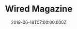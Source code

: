 ---
collection_archive: false
collection_awards: []
collection_category:
  - Environments
  - Portraits
  - Travel
  - Editorial
  - Uniquely American
  - Tech
  - Reportage
  - Color
collection_content: >-
  This commission touches on something I think a lot about- how will “Main
  Street” and the idyllic small towns of America’s yesterday survive tomorrow?
  As the economy and workforce move to urban communities in record numbers, I’m
  afraid in the not-so-distant future the US landscape will be littered with
  ghost towns and abandoned communities, bringing a fabled American way of life
  to near extinction.


  These works are a portrait of a community on life support, the closed Alcoa
  plant (the one-time financial lifeline), and the players working to bring the
  world’s largest bitcoin mining facility to a community desperately needing
  good news: Milam County Judge Steve Young, The Director of Rockdale Municipal
  Development Kara Chlore, and Joan and Dan Ratliff, owners of the historic
  Rainbow Courts Motel.


  In 1952, **_The Saturday Evening Post_** christened Rockdale, Texas, “_The
  Town Where It Rains Money_.” More recently, though, prosperity has eluded
  Rockdale. The Alcoa smelter was shuttered in 2008, and an adjoining coal-fired
  power plant closed last year. More than 1,000 jobs vanished, sending Rockdale
  and surrounding Milam County, population 25,000, into a nosedive.


  Then, last summer, a ray of hope pierced the gloom. Bitmain, a Chinese company
  that makes specialized computers for “mining” crypto currency, said it would
  invest $500 million in the closed Alcoa smelter, which, crucially, was still
  connected to massive electrical lines. Most important for Milam County,
  Bitmain promised to create between 400 and 600 jobs. New industry would
  replace the old.


  Instead, Milam County and other communities have learned a real-life lesson
  about the elusive promise of virtual currency as the promised 400-600 jobs are
  currently at 20-40.


  [**_Article_**](https://www.wired.com/story/hard-luck-texas-town-bet-bitcoin-lost/)
  written by Mark Dent and assigned by Samantha Cooper.
collection_cover: https://d1sf55qlb7p6hz.cloudfront.net/bitmain-27.jpg
collection_cover_mobile: https://d1sf55qlb7p6hz.cloudfront.net/verticalcovers-11.jpg
collection_description: >-
  These works are a portrait of Rockdale, Texas a community on life support, the
  closed Alcoa plant (their one-time financial lifeline), and the players
  working to bring the world’s largest bitcoin mining facility to a community
  desperately needing good news. Bitmain promised to create between 400 and 600
  jobs. New industry would replace the old. Instead, Milam County and other
  communities have learned a real-life lesson about the elusive promise of
  virtual currency with only 20-30 new jobs created.
collection_exhibition: []
collection_filter:
  - Commissioned + Stock
collection_hidden: false
collection_meta: The Hard-Luck Texas Town That Bet on Bitcoin and Lost
collection_press: []
collection_preview:
  - https://d1sf55qlb7p6hz.cloudfront.net/bitmain_covers-2.jpg
  - https://d1sf55qlb7p6hz.cloudfront.net/bitmain_covers-1.jpg
  - https://d1sf55qlb7p6hz.cloudfront.net/bitmain_covers-6.jpg
  - https://d1sf55qlb7p6hz.cloudfront.net/bitmain_covers-4.jpg
  - https://d1sf55qlb7p6hz.cloudfront.net/bitmain_covers-8.jpg
  - https://d1sf55qlb7p6hz.cloudfront.net/bitmain_covers-3.jpg
  - https://d1sf55qlb7p6hz.cloudfront.net/bitmain_covers-7.jpg
  - https://d1sf55qlb7p6hz.cloudfront.net/bitmain_covers-5.jpg
cover_image: https://d1sf55qlb7p6hz.cloudfront.net/social-32.jpg
date: 2019-06-18T07:00:00.000Z 
logo: 
navigation_theme: white
px_extra: true
slug: wired-magazine-2
test_repeater: []
theme_color: "#D2DEE7"
theme_color_all_works: 8FD2F9"
title: Wired Magazine
collection_blocks:
  - _bookshop_name: collections/media-row-start
    row_alignment: between
  - _bookshop_name: collections/media-element 
    color: "#A3C8AD"
    image:  https://d1sf55qlb7p6hz.cloudfront.net/bitmain-1.jpg
    margin_left: 35
    margin_right: 0
    margin_y: 100
    test_field: >-
      </div></label><img role="presentation"
      src="https://d1sf55qlb7p6hz.cloudfront.net/bitmain-1.jpg"><div><label>
    width: 55
  - _bookshop_name: collections/media-row
    row_alignment: between
  - _bookshop_name: collections/media-element 
    color: "#E7A973"
    image:  https://d1sf55qlb7p6hz.cloudfront.net/bitmain-2.jpg
    margin_left: 5
    margin_y: 100
    width: 50
  - _bookshop_name: collections/media-element 
    color: "#FFD467"
    image:  https://d1sf55qlb7p6hz.cloudfront.net/bitmain-3.jpg
    margin_left: 0
    margin_right: 10
    margin_y: 500
    width: 30
  - _bookshop_name: collections/media-row
    row_alignment: between
  - _bookshop_name: collections/media-element 
    color: "#7DDBC0"
    image:  https://d1sf55qlb7p6hz.cloudfront.net/bitmain-4.jpg
    margin_left: 15
    margin_right: 0
    margin_y: 200
    width: 40
  - _bookshop_name: collections/media-element 
    color: "#FD9496"
    image:  https://d1sf55qlb7p6hz.cloudfront.net/bitmain-5.jpg
    margin_left: 0
    margin_right: 5
    margin_y: 200
    width: 40
  - _bookshop_name: collections/media-row
    row_alignment: between
  - _bookshop_name: collections/media-element 
    color: "#EFD6B4"
    image:  https://d1sf55qlb7p6hz.cloudfront.net/bitmain-6.jpg
    margin_left: 5
    margin_y: 200
    width: 33
  - _bookshop_name: collections/media-element 
    color: "#E1EA6D"
    image:  https://d1sf55qlb7p6hz.cloudfront.net/bitmain-7.jpg
    margin_left: 0
    margin_right: 10
    margin_y: 400
    width: 40
  - _bookshop_name: collections/media-row
    row_alignment: between
  - _bookshop_name: collections/media-element 
    color: "#CEDCDD"
    image:  https://d1sf55qlb7p6hz.cloudfront.net/bitmain-8.jpg
    margin_left: 5
    margin_y: 100
    width: 50
  - _bookshop_name: collections/media-element 
    color: "#E7BFAA"
    image:  https://d1sf55qlb7p6hz.cloudfront.net/bitmain-9.jpg
    margin_left: 0
    margin_right: 0
    margin_y: 500
    width: 33
  - _bookshop_name: collections/media-row
    row_alignment: between
  - _bookshop_name: collections/media-element 
    color: "#A4D38E"
    image:  https://d1sf55qlb7p6hz.cloudfront.net/bitmain-10.jpg
    margin_left: 25
    margin_y: 100
    width: 50
  - _bookshop_name: collections/media-row
    row_alignment: between
  - _bookshop_name: collections/media-element 
    color: "#F5614B"
    image:  https://d1sf55qlb7p6hz.cloudfront.net/bitmain-11.jpg
    margin_left: 5
    margin_right: 0
    margin_y: 100
    width: 40
  - _bookshop_name: collections/media-element 
    color: "#A6CAE5"
    image:  https://d1sf55qlb7p6hz.cloudfront.net/bitmain-12.jpg
    margin_right: 15
    margin_y: 600
    width: 30
  - _bookshop_name: collections/media-row
    row_alignment: between
  - _bookshop_name: collections/media-element 
    color: "#F8D9B6"
    image:  https://d1sf55qlb7p6hz.cloudfront.net/bitmain-13.jpg
    margin_left: 25
    margin_right: 0
    margin_y: 100
    width: 50
  - _bookshop_name: collections/media-row
    row_alignment: between
  - _bookshop_name: collections/media-element 
    color: "#FFC9B6"
    image:  https://d1sf55qlb7p6hz.cloudfront.net/bitmain-14.jpg
    margin_left: 15
    margin_right: 0
    margin_y: 100
    width: 30
  - _bookshop_name: collections/media-element 
    color: "#DCEDF6"
    image:  https://d1sf55qlb7p6hz.cloudfront.net/bitmain-15.jpg
    margin_left: 0
    margin_right: 5
    margin_y: 300
    width: 40
  - _bookshop_name: collections/media-row
    row_alignment: between
  - _bookshop_name: collections/media-element 
    color: "#EEFAE4"
    image:  https://d1sf55qlb7p6hz.cloudfront.net/bitmain-16.jpg
    margin_left: 0
    margin_right: 0
    margin_y: 50
    width: 25
  - _bookshop_name: collections/media-element 
    color: "#FFE9B4"
    image:  https://d1sf55qlb7p6hz.cloudfront.net/bitmain-17.jpg
    margin_left: 0
    margin_right: 20
    margin_y: 300
    width: 50
  - _bookshop_name: collections/media-row
    row_alignment: between
  - _bookshop_name: collections/media-element 
    color: "#DAD4DE"
    image:  https://d1sf55qlb7p6hz.cloudfront.net/bitmain-18.jpg
    margin_left: 10
    margin_right: 0
    margin_y: 100
    width: 30
  - _bookshop_name: collections/media-element 
    color: "#FFC690"
    image:  https://d1sf55qlb7p6hz.cloudfront.net/bitmain-19.jpg
    margin_left: 0
    margin_right: 5
    margin_y: 400
    width: 50
  - _bookshop_name: collections/media-row
    row_alignment: between
  - _bookshop_name: collections/media-element 
    color: "#FFDA9C"
    image:  https://d1sf55qlb7p6hz.cloudfront.net/bitmain-20.jpg
    margin_left: 25
    margin_y: 100
    width: 50
  - _bookshop_name: collections/media-row
    row_alignment: between
  - _bookshop_name: collections/media-element 
    color: "#D4D29A"
    image:  https://d1sf55qlb7p6hz.cloudfront.net/bitmain-21.jpg
    margin_left: 10
    margin_right: 0
    margin_y: 100
    width: 40
  - _bookshop_name: collections/media-element 
    color: "#F0F9FA"
    image:  https://d1sf55qlb7p6hz.cloudfront.net/bitmain-22.jpg
    margin_left: 0
    margin_right: 0
    margin_y: 500
    width: 45
  - _bookshop_name: collections/media-row
    row_alignment: between
  - _bookshop_name: collections/media-element 
    color: "#FF9167"
    image:  https://d1sf55qlb7p6hz.cloudfront.net/bitmain-23.jpg
    margin_left: 30
    margin_right: 0
    margin_y: 100
    width: 45
  - _bookshop_name: collections/media-row
    row_alignment: between
  - _bookshop_name: collections/media-element 
    color: "#D8E59D"
    image:  https://d1sf55qlb7p6hz.cloudfront.net/bitmain-24.jpg
    margin_left: 10
    margin_right: 0
    margin_y: 100
    width: 30
  - _bookshop_name: collections/media-element 
    color: "#FFDCB6"
    image:  https://d1sf55qlb7p6hz.cloudfront.net/bitmain-25.jpg
    margin_left: 0
    margin_right: 0
    margin_y: 400
    width: 50
  - _bookshop_name: collections/media-row
    row_alignment: between
  - _bookshop_name: collections/media-element 
    color: "#E1EEF5"
    image:  https://d1sf55qlb7p6hz.cloudfront.net/bitmain-26.jpg
    margin_left: 25
    margin_right: 0
    margin_y: 100
    width: 33
  - _bookshop_name: collections/media-row
    row_alignment: between
  - _bookshop_name: collections/media-element 
    color: "#FAEEDC"
    image:  https://d1sf55qlb7p6hz.cloudfront.net/bitmain-27.jpg
    margin_left: 35
    margin_y: 100
    width: 60
  - _bookshop_name: collections/media-row
    row_alignment: between
  - _bookshop_name: collections/media-element 
    color: "#E7DEF3"
    image:  https://d1sf55qlb7p6hz.cloudfront.net/bitmain-28.jpg
    margin_left: 0
    margin_right: 0
    margin_y: 400
    width: 50
  - _bookshop_name: collections/media-element 
    color: "#F1CDBA"
    image:  https://d1sf55qlb7p6hz.cloudfront.net/bitmain-29.jpg
    margin_right: 10
    margin_y: 100
    width: 33
  - _bookshop_name: collections/media-row
    row_alignment: between
  - _bookshop_name: collections/media-element 
    color: "#E79F85"
    image:  https://d1sf55qlb7p6hz.cloudfront.net/bitmain-30.jpg
    margin_left: 30
    margin_y: 100
    width: 30
  - _bookshop_name: collections/media-row
    row_alignment: between
  - _bookshop_name: collections/media-element 
    caption: Deflation. Tempe, AZ. 2016 
    color: "#D9A663"
    image:  https://d1sf55qlb7p6hz.cloudfront.net/bitmain-31.jpg
    margin_left: 20
    margin_y: 100
    width: 60
  - _bookshop_name: collections/media-row-end
---